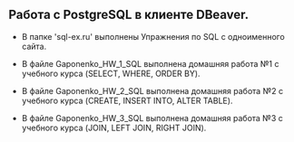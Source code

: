 ## Работа с PostgreSQL в клиенте DBeaver. ##

* В папке 'sql-ex.ru' выполнены Упражнения по SQL с одноименного сайта.

* В файле Gaponenko_HW_1_SQL выполнена домашняя работа №1 с учебного курса (SELECT, WHERE, ORDER BY).

* В файле Gaponenko_HW_2_SQL выполнена домашняя работа №2 с учебного курса (CREATE, INSERT INTO, ALTER TABLE).

* В файле Gaponenko_HW_3_SQL выполнена домашняя работа №3 с учебного курса (JOIN, LEFT JOIN, RIGHT JOIN).